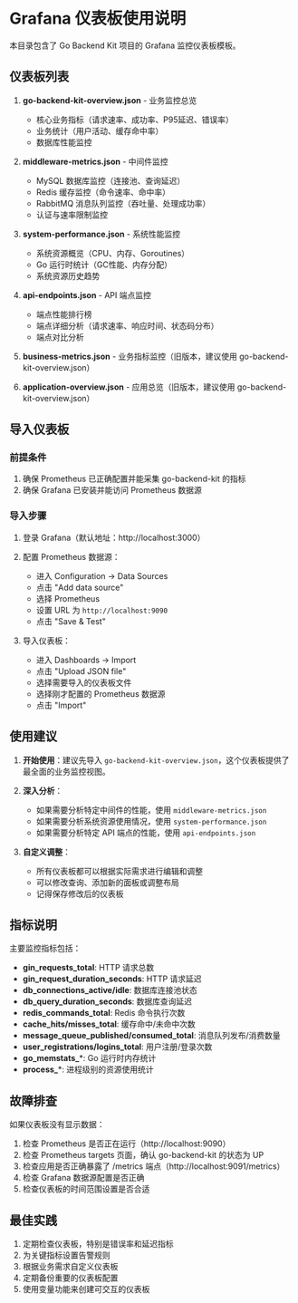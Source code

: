 # Grafana 仪表板使用说明

本目录包含了 Go Backend Kit 项目的 Grafana 监控仪表板模板。

## 仪表板列表

1. **go-backend-kit-overview.json** - 业务监控总览
   - 核心业务指标（请求速率、成功率、P95延迟、错误率）
   - 业务统计（用户活动、缓存命中率）
   - 数据库性能监控

2. **middleware-metrics.json** - 中间件监控
   - MySQL 数据库监控（连接池、查询延迟）
   - Redis 缓存监控（命令速率、命中率）
   - RabbitMQ 消息队列监控（吞吐量、处理成功率）
   - 认证与速率限制监控

3. **system-performance.json** - 系统性能监控
   - 系统资源概览（CPU、内存、Goroutines）
   - Go 运行时统计（GC性能、内存分配）
   - 系统资源历史趋势

4. **api-endpoints.json** - API 端点监控
   - 端点性能排行榜
   - 端点详细分析（请求速率、响应时间、状态码分布）
   - 端点对比分析

5. **business-metrics.json** - 业务指标监控（旧版本，建议使用 go-backend-kit-overview.json）

6. **application-overview.json** - 应用总览（旧版本，建议使用 go-backend-kit-overview.json）

## 导入仪表板

### 前提条件

1. 确保 Prometheus 已正确配置并能采集 go-backend-kit 的指标
2. 确保 Grafana 已安装并能访问 Prometheus 数据源

### 导入步骤

1. 登录 Grafana（默认地址：http://localhost:3000）

2. 配置 Prometheus 数据源：
   - 进入 Configuration → Data Sources
   - 点击 "Add data source"
   - 选择 Prometheus
   - 设置 URL 为 `http://localhost:9090`
   - 点击 "Save & Test"

3. 导入仪表板：
   - 进入 Dashboards → Import
   - 点击 "Upload JSON file"
   - 选择需要导入的仪表板文件
   - 选择刚才配置的 Prometheus 数据源
   - 点击 "Import"

## 使用建议

1. **开始使用**：建议先导入 `go-backend-kit-overview.json`，这个仪表板提供了最全面的业务监控视图。

2. **深入分析**：
   - 如果需要分析特定中间件的性能，使用 `middleware-metrics.json`
   - 如果需要分析系统资源使用情况，使用 `system-performance.json`
   - 如果需要分析特定 API 端点的性能，使用 `api-endpoints.json`

3. **自定义调整**：
   - 所有仪表板都可以根据实际需求进行编辑和调整
   - 可以修改查询、添加新的面板或调整布局
   - 记得保存修改后的仪表板

## 指标说明

主要监控指标包括：

- **gin_requests_total**: HTTP 请求总数
- **gin_request_duration_seconds**: HTTP 请求延迟
- **db_connections_active/idle**: 数据库连接池状态
- **db_query_duration_seconds**: 数据库查询延迟
- **redis_commands_total**: Redis 命令执行次数
- **cache_hits/misses_total**: 缓存命中/未命中次数
- **message_queue_published/consumed_total**: 消息队列发布/消费数量
- **user_registrations/logins_total**: 用户注册/登录次数
- **go_memstats_***: Go 运行时内存统计
- **process_***: 进程级别的资源使用统计

## 故障排查

如果仪表板没有显示数据：

1. 检查 Prometheus 是否正在运行（http://localhost:9090）
2. 检查 Prometheus targets 页面，确认 go-backend-kit 的状态为 UP
3. 检查应用是否正确暴露了 /metrics 端点（http://localhost:9091/metrics）
4. 检查 Grafana 数据源配置是否正确
5. 检查仪表板的时间范围设置是否合适

## 最佳实践

1. 定期检查仪表板，特别是错误率和延迟指标
2. 为关键指标设置告警规则
3. 根据业务需求自定义仪表板
4. 定期备份重要的仪表板配置
5. 使用变量功能来创建可交互的仪表板